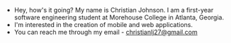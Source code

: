 - Hey, how's it going? My name is Christian Johnson.
I am a first-year software engineering student at Morehouse College in Atlanta, Georgia. 
- I'm interested in the creation of mobile and web applications.
- You can reach me through my email - christianlj27@gmail.com

<!---
ChristianJohnsonL/ChristianJohnsonL is a ✨ special ✨ repository because its `README.md` (this file) appears on your GitHub profile.
You can click the Preview link to take a look at your changes.
--->
